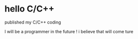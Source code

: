 # hello C/C++ 
published my  C/C++  coding

I will be a  programmer in the future ! i believe that will come ture 
